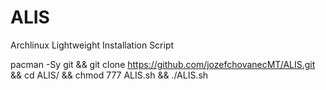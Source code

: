 # ALIS
Archlinux Lightweight Installation Script

pacman -Sy git && git clone https://github.com/jozefchovanecMT/ALIS.git && cd ALIS/ && chmod 777 ALIS.sh && ./ALIS.sh
